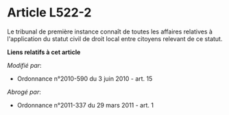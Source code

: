 # Article L522-2

Le tribunal de première instance connaît de toutes les affaires relatives à l'application du statut civil de droit local
entre citoyens relevant de ce statut.

**Liens relatifs à cet article**

_Modifié par_:

  - Ordonnance n°2010-590 du 3 juin 2010 - art. 15

_Abrogé par_:

  - Ordonnance n°2011-337 du 29 mars 2011 - art. 1
